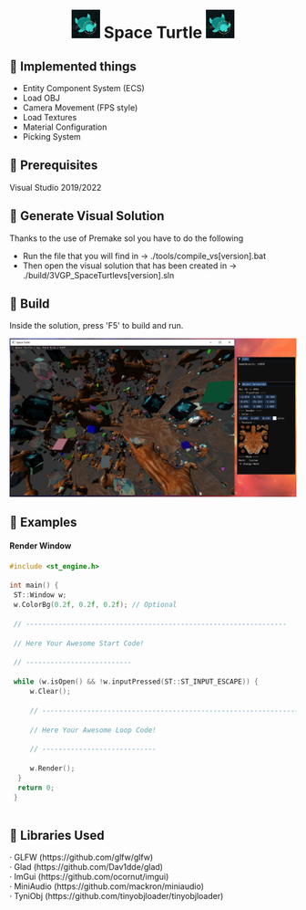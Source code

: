 <h1 align="center"><img src="https://github.com/PrimCarol/3VGP_SpaceTurtle/blob/main/others/icon.png" width="50" height="50"> Space Turtle <img src="https://github.com/PrimCarol/3VGP_SpaceTurtle/blob/main/others/icon.png" width="50" height="50"></h1>

<h2>🔶 Implemented things</h2>

  - Entity Component System (ECS)<br>
  - Load OBJ<br>
  - Camera Movement (FPS style)<br>
  - Load Textures<br>
  - Material Configuration<br>
  - Picking System<br>

<h2>🔶 Prerequisites</h2>
Visual Studio 2019/2022

<h2>🔶 Generate Visual Solution</h2>

Thanks to the use of Premake sol you have to do the following
- Run the file that you will find in -> ./tools/compile_vs[version].bat <br>
- Then open the visual solution that has been created in -> ./build/3VGP_SpaceTurtlevs[version].sln <br>

<h2>🔶 Build</h2>
<p>Inside the solution, press 'F5' to build and run.</p>
<img src="https://github.com/PrimCarol/3VGP_SpaceTurtle/blob/main/others/screenshots/Demo_00.png">

<h2>🔶 Examples</h2>
<h4>Render Window</h4>

```cpp
#include <st_engine.h>

int main() {
 ST::Window w;
 w.ColorBg(0.2f, 0.2f, 0.2f); // Optional

 // ----------------------------------------------------------------

 // Here Your Awesome Start Code!

 // --------------------------

 while (w.isOpen() && !w.inputPressed(ST::ST_INPUT_ESCAPE)) {
	 w.Clear();

	 // ----------------------------------------------------------------

	 // Here Your Awesome Loop Code!

	 // ----------------------------

	 w.Render();	
  }
  return 0;
 }
  
```
<h2>🔶 Libraries Used</h2>

<p>
  · GLFW (https://github.com/glfw/glfw)<br>
  · Glad (https://github.com/Dav1dde/glad)<br>
  · ImGui (https://github.com/ocornut/imgui)<br>
  · MiniAudio (https://github.com/mackron/miniaudio)<br>
  · TyniObj (https://github.com/tinyobjloader/tinyobjloader)<br>
</p>

